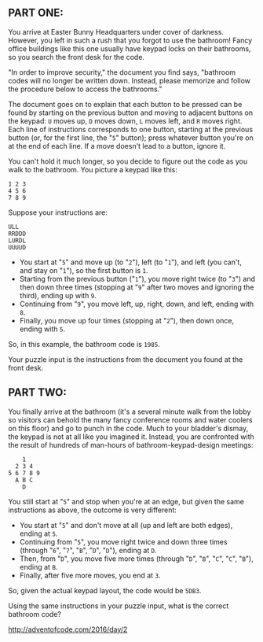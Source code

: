 ## PART ONE:
You arrive at Easter Bunny Headquarters under cover of darkness. However, you
left in such a rush that you forgot to use the bathroom! Fancy office
buildings like this one usually have keypad locks on their bathrooms, so you
search the front desk for the code.

"In order to improve security," the document you find says, "bathroom codes
will no longer be written down. Instead, please memorize and follow the
procedure below to access the bathrooms."

The document goes on to explain that each button to be pressed can be found by
starting on the previous button and moving to adjacent buttons on the keypad:
`U` moves up, `D` moves down, `L` moves left, and `R` moves right. Each line of
instructions corresponds to one button, starting at the previous button (or,
for the first line, the "`5`" button); press whatever button you're on at the
end of each line. If a move doesn't lead to a button, ignore it.

You can't hold it much longer, so you decide to figure out the code as you
walk to the bathroom. You picture a keypad like this:

    1 2 3
    4 5 6
    7 8 9

Suppose your instructions are:

    ULL
    RRDDD
    LURDL
    UUUUD

- You start at "`5`" and move up (to "`2`"), left (to "`1`"), and left (you can't,
  and stay on "`1`"), so the first button is `1`.
- Starting from the previous button ("`1`"), you move right twice (to "`3`") and
  then down three times (stopping at "`9`" after two moves and ignoring the
  third), ending up with `9`.
- Continuing from "`9`", you move left, up, right, down, and left, ending with
  `8`.
- Finally, you move up four times (stopping at "`2`"), then down once, ending
  with `5`.

So, in this example, the bathroom code is `1985`.

Your puzzle input is the instructions from the document you found at the front desk.

## PART TWO:
You finally arrive at the bathroom (it's a several minute walk from the lobby
so visitors can behold the many fancy conference rooms and water coolers on
this floor) and go to punch in the code. Much to your bladder's dismay, the
keypad is not at all like you imagined it. Instead, you are confronted with
the result of hundreds of man-hours of bathroom-keypad-design meetings:

        1
      2 3 4
    5 6 7 8 9
      A B C
        D

You still start at "`5`" and stop when you're at an edge, but given the same
instructions as above, the outcome is very different:

- You start at "`5`" and don't move at all (up and left are both edges), ending
  at `5`.
- Continuing from "`5`", you move right twice and down three times (through "`6`",
  "`7`", "`B`", "`D`", "`D`"), ending at `D`.
- Then, from "`D`", you move five more times (through "`D`", "`B`", "`C`", "`C`", "`B`"),
  ending at `B`.
- Finally, after five more moves, you end at `3`.

So, given the actual keypad layout, the code would be `5DB3`.

Using the same instructions in your puzzle input, what is the correct bathroom code?

http://adventofcode.com/2016/day/2
